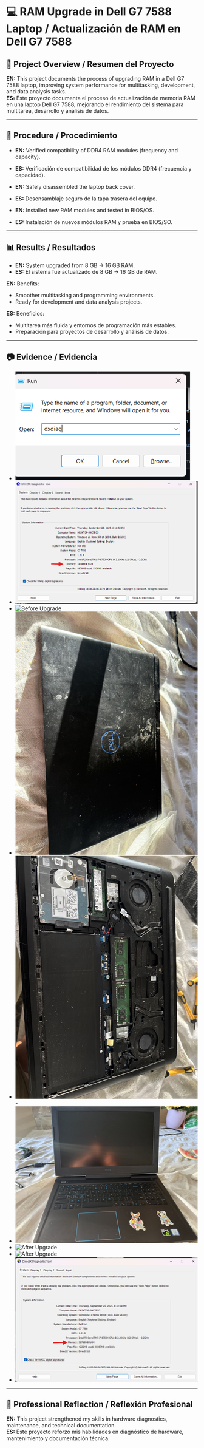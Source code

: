 # 💻 RAM Upgrade in Dell G7 7588 Laptop / Actualización de RAM en Dell G7 7588

## 📖 Project Overview / Resumen del Proyecto
**EN:** This project documents the process of upgrading RAM in a Dell G7 7588 laptop, improving system performance for multitasking, development, and data analysis tasks.  
**ES:** Este proyecto documenta el proceso de actualización de memoria RAM en una laptop Dell G7 7588, mejorando el rendimiento del sistema para multitarea, desarrollo y análisis de datos.  

---

## 🔧 Procedure / Procedimiento
- **EN:** Verified compatibility of DDR4 RAM modules (frequency and capacity).  
- **ES:** Verificación de compatibilidad de los módulos DDR4 (frecuencia y capacidad).  

- **EN:** Safely disassembled the laptop back cover.  
- **ES:** Desensamblaje seguro de la tapa trasera del equipo.  

- **EN:** Installed new RAM modules and tested in BIOS/OS.  
- **ES:** Instalación de nuevos módulos RAM y prueba en BIOS/SO.  

---

## 📊 Results / Resultados
- **EN:** System upgraded from 8 GB → 16 GB RAM.  
- **ES:** El sistema fue actualizado de 8 GB → 16 GB de RAM.  

**EN:** Benefits:  
- Smoother multitasking and programming environments.  
- Ready for development and data analysis projects.  

**ES:** Beneficios:  
- Multitarea más fluida y entornos de programación más estables.  
- Preparación para proyectos de desarrollo y análisis de datos.  

---

## 📷 Evidence / Evidencia
- ![Before Upgrade](images/process1.png)  
- ![Before Upgrade](images/process2.png)  
- ![Before Upgrade](images/process3.jpeg)  
- ![Before Upgrade](images/process4.jpeg)
- ![Before Upgrade](images/process8.jpeg)- 
- ![After Upgrade](images/process6.jpeg)  
- ![After Upgrade](iimages/process6.jpeg)  
- ![After Upgrade](iimages/process9.jpeg)  
- ![Task Manager](images/process7.png)  

---

## 🎯 Professional Reflection / Reflexión Profesional
**EN:** This project strengthened my skills in hardware diagnostics, maintenance, and technical documentation.  
**ES:** Este proyecto reforzó mis habilidades en diagnóstico de hardware, mantenimiento y documentación técnica.  
